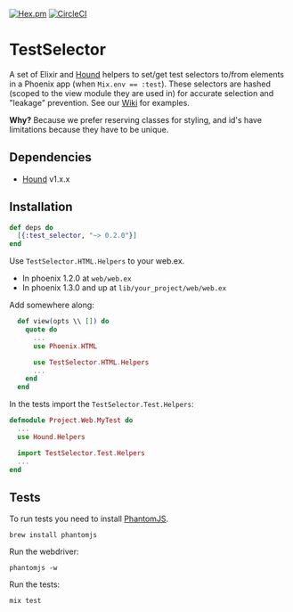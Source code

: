 [![Hex.pm](https://img.shields.io/hexpm/v/test_selector.svg)](https://hex.pm/packages/test_selector)
[![CircleCI](https://circleci.com/gh/DefactoSoftware/test_selector/tree/master.svg?style=shield)](https://circleci.com/gh/DefactoSoftware/test_selector)

# TestSelector

A set of Elixir and [Hound](https://github.com/HashNuke/hound) helpers to set/get test selectors to/from elements in a Phoenix app (when `Mix.env == :test`). These selectors are hashed (scoped to the view module they are used in) for accurate selection and "leakage" prevention. See our [Wiki](https://github.com/DefactoSoftware/test_selector/wiki) for examples.

**Why?** Because we prefer reserving classes for styling, and id's have limitations because they have to be unique.

## Dependencies

- [Hound](https://github.com/HashNuke/hound) v1.x.x

## Installation

```elixir
def deps do
  [{:test_selector, "~> 0.2.0"}]
end
```

Use `TestSelector.HTML.Helpers` to your web.ex.

- In phoenix 1.2.0 at `web/web.ex`
- In phoenix 1.3.0 and up at `lib/your_project/web/web.ex`

Add somewhere along:

```elixir
  def view(opts \\ []) do
    quote do
      ...
      use Phoenix.HTML

      use TestSelector.HTML.Helpers
      ...
    end
  end
```

In the tests import the `TestSelector.Test.Helpers`:

```elixir
defmodule Project.Web.MyTest do
  ...
  use Hound.Helpers

  import TestSelector.Test.Helpers
  ...
end
```

## Tests

To run tests you need to install [PhantomJS](http://phantomjs.org/).
```
brew install phantomjs
```

Run the webdriver:
```
phantomjs -w
```

Run the tests:
```
mix test
```
